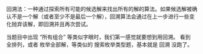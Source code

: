 

回溯法：一种通过探索所有可能的候选解来找出所有的解的算法。如果候选解被确认不是一个解（或者至少不是最后一个解），回溯算法会通过在上一步进行一些变化抛弃该解，即回溯并且再次尝试。


当题目中出现 “所有组合” 等类似字眼时，我们第一感觉就要想到用回溯。
看到 全排列，或者 枚举全部解，等类似的 搜索枚举类型题，基本就是 回溯 没跑了。